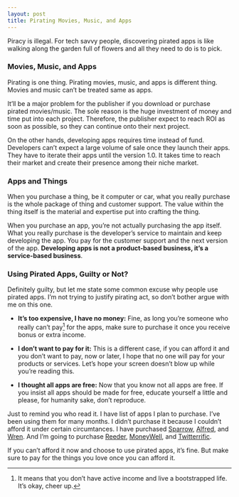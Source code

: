 ```yaml
---
layout: post
title: Pirating Movies, Music, and Apps
---
```

Piracy is illegal. For tech savvy people, discovering pirated apps is like walking along the garden full of flowers and all they need to do is to pick.

### Movies, Music, and Apps

Pirating is one thing. Pirating movies, music, and apps is different thing. Movies and music can’t be treated same as apps.

It’ll be a major problem for the publisher if you download or purchase pirated movies/music. The sole reason is the huge investment of money and time put into each project. Therefore, the publisher expect to reach ROI as soon as possible, so they can continue onto their next project.

On the other hands, developing apps requires time instead of fund. Developers can’t expect a large volume of sale once they launch their apps. They have to iterate their apps until the version 1.0. It takes time to reach their market and create their presence among their niche market.

### Apps and Things

When you purchase a thing, be it computer or car, what you really purchase is the whole package of thing and customer support. The value within the thing itself is the material and expertise put into crafting the thing.

When you purchase an app, you’re not actually purchasing the app itself. What you really purchase is the developer’s service to maintain and keep developing the app. You pay for the customer support and the next version of the app. **Developing apps is not a product-based business, it’s a service-based business**.

### Using Pirated Apps, Guilty or Not?

Definitely guilty, but let me state some common excuse why people use pirated apps. I’m not trying to justify pirating act, so don’t bother argue with me on this one.

- **It’s too expensive, I have no money:** Fine, as long you’re someone who really can’t pay[^1] for the apps, make sure to purchase it once you receive bonus or extra income.

- **I don’t want to pay for it:** This is a different case, if you  can afford it and you don’t want to pay, now or later, I hope that no one will pay for your products or services. Let’s hope your screen doesn’t blow up while you’re reading this.

- **I thought all apps are free:** Now that you know not all apps are free. If you insist all apps should be made for free, educate yourself a little and please, for humanity sake, don’t reproduce.

Just to remind you who read it. I have list of apps I plan to purchase. I’ve been using them for many months. I didn’t purchase it because I couldn’t afford it under certain circumtances. I have purchased [Sparrow][0276-001], [Alfred][0276-002], and [Wren][0276-003]. And I’m going to purchase [Reeder][0276-004], [MoneyWell][0276-005], and [Twitterrific][0276-006].

[0276-001]: https://itunes.apple.com/us/app/sparrow/id417250177?mt=12&uo=4&at=11ld6n&ct=blog "Sparrow"
[0276-002]: https://itunes.apple.com/us/app/alfred/id405843582?mt=12&uo=4&at=11ld6n&ct=blog "Alfred"
[0276-003]: https://itunes.apple.com/us/app/wren/id439545337?mt=12&uo=4&at=11ld6n&ct=blog "Wren"
[0276-004]: http://reederapp.com/ "reeder"
[0276-005]: https://itunes.apple.com/us/app/moneywell/id404246493?mt=12&uo=4&at=11ld6n&ct=blog "MoneyWell"
[0276-006]: http://twitterrific.com/ "Twitterrific: Making Twitter Extra Terrific"

If you can’t afford it now and choose to use pirated apps, it’s fine. But make sure to pay for the things you love once you can afford it.

[^1]: It means that you don’t have active income and live a bootstrapped life. It’s okay, cheer up.